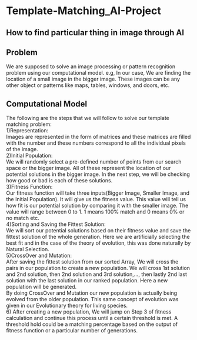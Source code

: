 # Template-Matching_AI-Project
## How to find particular thing in image through AI
## Problem
We are supposed to solve an image processing or pattern recognition problem using our
computational model. e.g, In our case, We are finding the location of a small image
in the bigger image. These images can be any other object or patterns like maps,
tables, windows, and doors, etc.

## Computational Model
The following are the steps that we will follow to solve our template matching problem:<br/>
1)Representation:<br/> Images are represented in the form of matrices and these matrices are
filled with the number and these numbers correspond to all the individual pixels of the
image.<br/>
2)Initial Population:<br/> We will randomly select a pre-defined number of points from our
search space or the bigger image. All of these represent the location of our potential
solutions in the bigger image. In the next step, we will be checking how good or bad is
each of these solutions.<br/>
3)Fitness Function:<br/> Our fitness function will take three inputs(Bigger Image, Smaller
Image, and the Initial Population). It will give us the fitness value. This value will tell us how
fit is our potential solution by comparing it with the smaller image. The value will range
between 0 to 1. 1 means 100% match and 0 means 0% or no match etc.<br/>
4)Sorting and Saving the Fittest Solution:<br/> We will sort our potential solutions based on
their fitness value and save the fittest solution of the whole generation. Here we are
artificially selecting the best fit and in the case of the theory of evolution, this was done
naturally by Natural Selection.<br/>
5)CrossOver and Mutation:<br/> After saving the fittest solution from our sorted Array, We will
cross the pairs in our population to create a new population. We will cross 1st solution and
2nd solution, then 2nd solution and 3rd solution,…, then lastly 2nd last solution with the
last solution in our ranked population. Here a new population will be generated.<br/>
By doing CrossOver and Mutation our new population is actually being evolved from the
older population. This same concept of evolution was given in our Evolutionary theory for
living species.<br/>
6) After creating a new population, We will jump on Step 3 of fitness calculation and
continue this process until a certain threshold is met. A threshold hold could be a matching
percentage based on the output of fitness function or a particular number of generations.<br/>


